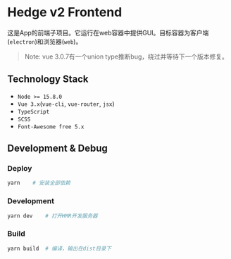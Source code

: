 # Hedge v2 Frontend
这是App的前端子项目。它运行在web容器中提供GUI。目标容器为客户端(`electron`)和浏览器(`web`)。

> Note: vue 3.0.7有一个union type推断bug，绕过并等待下一个版本修复。

## Technology Stack
* `Node >= 15.8.0`
* `Vue 3.x`(`vue-cli`, `vue-router`, `jsx`)
* `TypeScript`
* `SCSS`
* `Font-Awesome free 5.x`

## Development & Debug
### Deploy
```sh
yarn    # 安装全部依赖
```
### Development
```sh
yarn dev    # 打开HMR开发服务器
```
### Build
```sh
yarn build  # 编译，输出在dist目录下
```